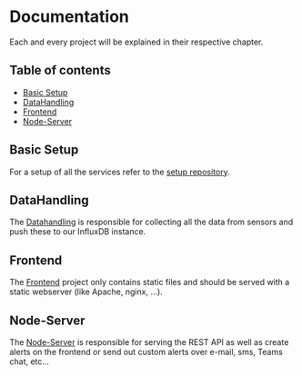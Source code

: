 # Documentation

Each and every project will be explained in their respective chapter.

## Table of contents

- [Basic Setup](#basic-setup)
- [DataHandling](#datahandling)
- [Frontend](#frontend)
- [Node-Server](#nodeserver)

## Basic Setup

For a setup of all the services refer to the [setup repository](https://github.com/MCT-TeamProject-C02/Setup.git).

## DataHandling

The [Datahandling](https://github.com/MCT-TeamProject-CO2/Documentation/tree/main/DataHandling) is responsible for collecting all the data from sensors and push these to our InfluxDB instance.

## Frontend

The [Frontend](https://github.com/MCT-TeamProject-CO2/Documentation/tree/main/Frontend) project only contains static files and should be served with a static webserver (like Apache, nginx, ...).

## Node-Server

The [Node-Server](https://github.com/MCT-TeamProject-CO2/Documentation/tree/main/Node-Server) is responsible for serving the REST API as well as create alerts on the frontend or send out custom alerts over e-mail, sms, Teams chat, etc...